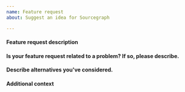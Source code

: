 ```yaml
---
name: Feature request
about: Suggest an idea for Sourcegraph

---
```


#### Feature request description

<!-- A description of what feature you would like. -->

#### Is your feature request related to a problem? If so, please describe.

<!-- A description of what the problem is. Ex. I'm always frustrated when [...] -->

#### Describe alternatives you've considered.

<!-- A description of any alternative solutions or features you've considered. -->

#### Additional context

<!-- Add any other context or other information you'd like to provide. -->
